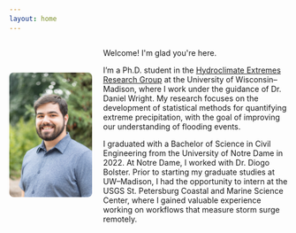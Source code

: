 ```yaml
---
layout: home
---
```


<div style="display: flex; align-items: center; gap: 20px;">
  <div style="flex-shrink: 0;">
    <img src='/assets/images/headshot.jpg' alt="About Photo" style="width: 150px; height: auto; border-radius: 8px;">
  </div>
  <div>
    <p>Welcome! I'm glad you're here.</p>
    <p>I’m a Ph.D. student in the <a href="https://her.cee.wisc.edu/">Hydroclimate Extremes Research Group</a> at the University of Wisconsin–Madison, where I work under the guidance of Dr. Daniel Wright. My research focuses on the development of statistical methods for quantifying extreme precipitation, with the goal of improving our understanding of flooding events.</p>
    <p>I graduated with a Bachelor of Science in Civil Engineering from the University of Notre Dame in 2022. At Notre Dame, I worked with Dr. Diogo Bolster. Prior to starting my graduate studies at UW–Madison, I had the opportunity to intern at the USGS St. Petersburg Coastal and Marine Science Center, where I gained valuable experience working on workflows that measure storm surge remotely.</p>
  </div>
</div>
